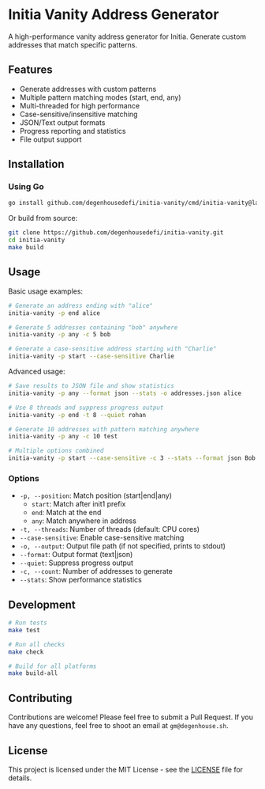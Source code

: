 # Initia Vanity Address Generator

A high-performance vanity address generator for Initia. Generate custom addresses that match specific patterns.

## Features

- Generate addresses with custom patterns
- Multiple pattern matching modes (start, end, any)
- Multi-threaded for high performance
- Case-sensitive/insensitive matching
- JSON/Text output formats
- Progress reporting and statistics
- File output support

## Installation

### Using Go
```bash
go install github.com/degenhousedefi/initia-vanity/cmd/initia-vanity@latest
```

Or build from source:
```bash
git clone https://github.com/degenhousedefi/initia-vanity.git
cd initia-vanity
make build
```

## Usage

Basic usage examples:
```bash
# Generate an address ending with "alice"
initia-vanity -p end alice

# Generate 5 addresses containing "bob" anywhere
initia-vanity -p any -c 5 bob

# Generate a case-sensitive address starting with "Charlie"
initia-vanity -p start --case-sensitive Charlie
```

Advanced usage:
```bash
# Save results to JSON file and show statistics
initia-vanity -p any --format json --stats -o addresses.json alice

# Use 8 threads and suppress progress output
initia-vanity -p end -t 8 --quiet rohan

# Generate 10 addresses with pattern matching anywhere
initia-vanity -p any -c 10 test

# Multiple options combined
initia-vanity -p start --case-sensitive -c 3 --stats --format json Bob
```

### Options

- `-p, --position`: Match position (start|end|any)
  - `start`: Match after init1 prefix
  - `end`: Match at the end
  - `any`: Match anywhere in address
- `-t, --threads`: Number of threads (default: CPU cores)
- `--case-sensitive`: Enable case-sensitive matching
- `-o, --output`: Output file path (if not specified, prints to stdout)
- `--format`: Output format (text|json)
- `--quiet`: Suppress progress output
- `-c, --count`: Number of addresses to generate
- `--stats`: Show performance statistics

## Development

```bash
# Run tests
make test

# Run all checks
make check

# Build for all platforms
make build-all
```

## Contributing

Contributions are welcome! Please feel free to submit a Pull Request. If you have any questions, feel free to shoot an email at `gm@degenhouse.sh`.

## License

This project is licensed under the MIT License - see the [LICENSE](LICENSE) file for details.

